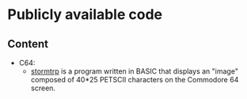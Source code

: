 # Publicly available code

## Content

* C64:
    * [stormtrp](https://github.com/mazanecpetr/public/blob/main/c64/stormtrp) is a program written in BASIC that displays an "image" composed of 40\*25 PETSCII characters on the Commodore 64 screen.
